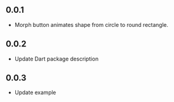 ## 0.0.1

- Morph button animates shape from circle to round rectangle.

## 0.0.2

- Update Dart package description

## 0.0.3

- Update example
